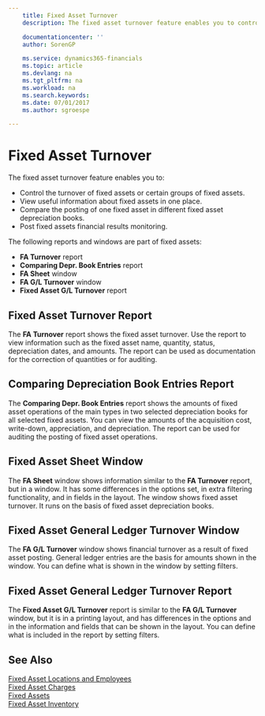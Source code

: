 ```yaml
---
    title: Fixed Asset Turnover
    description: The fixed asset turnover feature enables you to control the turnover of fixed assets or certain groups of fixed assets, view useful information about fixed assets in one place, and more.

    documentationcenter: ''
    author: SorenGP

    ms.service: dynamics365-financials
    ms.topic: article
    ms.devlang: na
    ms.tgt_pltfrm: na
    ms.workload: na
    ms.search.keywords:
    ms.date: 07/01/2017
    ms.author: sgroespe

---
```

# Fixed Asset Turnover
The fixed asset turnover feature enables you to:  

- Control the turnover of fixed assets or certain groups of fixed assets.  
- View useful information about fixed assets in one place.  
- Compare the posting of one fixed asset in different fixed asset depreciation books.  
- Post fixed assets financial results monitoring.  

The following reports and windows are part of fixed assets:  

- **FA Turnover** report  
- **Comparing Depr. Book Entries** report  
- **FA Sheet** window  
- **FA G/L Turnover** window  
- **Fixed Asset G/L Turnover** report  

## Fixed Asset Turnover Report  
The **FA Turnover** report shows the fixed asset turnover. Use the report to view information such as the fixed asset name, quantity, status, depreciation dates, and amounts. The report can be used as documentation for the correction of quantities or for auditing.  

## Comparing Depreciation Book Entries Report  
The **Comparing Depr. Book Entries** report shows the amounts of fixed asset operations of the main types in two selected depreciation books for all selected fixed assets. You can view the amounts of the acquisition cost, write-down, appreciation, and depreciation. The report can be used for auditing the posting of fixed asset operations.  

## Fixed Asset Sheet Window  
The **FA Sheet** window shows information similar to the **FA Turnover** report, but in a window. It has some differences in the options set, in extra filtering functionality, and in fields in the layout. The window shows fixed asset turnover. It runs on the basis of fixed asset depreciation books.  

## Fixed Asset General Ledger Turnover Window  
The **FA G/L Turnover** window shows financial turnover as a result of fixed asset posting. General ledger entries are the basis for amounts shown in the window. You can define what is shown in the window by setting filters.  

## Fixed Asset General Ledger Turnover Report  
The **Fixed Asset G/L Turnover** report is similar to the **FA G/L Turnover** window, but it is in a printing layout, and has differences in the options and in the information and fields that can be shown in the layout. You can define what is included in the report by setting filters.  

## See Also  
[Fixed Asset Locations and Employees](fixed-asset-locations-and-employees.md)   
[Fixed Asset Charges](fixed-asset-charges.md)   
[Fixed Assets](fixed-assets.md)   
[Fixed Asset Inventory](fixed-asset-inventory.md)
